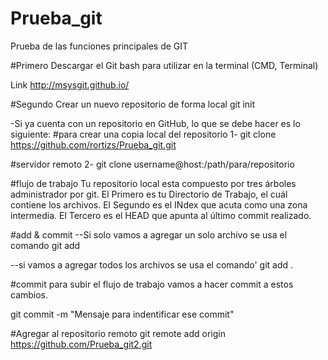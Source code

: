 # Prueba_git
Prueba de las funciones principales de GIT

#Primero 
Descargar el Git bash para utilizar en la terminal (CMD, Terminal)

Link http://msysgit.github.io/

#Segundo
Crear un nuevo repositorio de forma local
git init

-Si ya cuenta con un repositorio en GitHub, lo que se debe hacer es lo siguiente:
    #para crear una copia local del repositorio 
  1- git clone https://github.com/rortizs/Prueba_git.git

  #servidor remoto
  2- git clone username@host:/path/para/repositorio

  #flujo de trabajo
  Tu repositorio local esta compuesto por tres árboles administrador por git.
  El Primero es tu Directorio de Trabajo, el cuál contiene los archivos.
  El Segundo es el INdex que acuta como una zona intermedia. 
  El Tercero es el HEAD que apunta al último commit realizado.

  #add & commit
  --Si solo vamos a agregar un solo archivo se usa el comando
  git add <filename>

  --si vamos a agregar todos los archivos se usa el comando'
  git add .

  #commit
  para subir el flujo de trabajo vamos a hacer commit a estos cambios.

  git commit -m "Mensaje para indentificar ese commit"

  #Agregar al repositorio remoto
  git remote add origin https://github.com/Prueba_git2.git